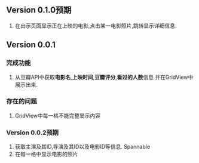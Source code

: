 ## Version 0.1.0预期

1. 在出示页面显示正在上映的电影,点击某一电影照片,跳转显示详细信息.

## Version 0.0.1

### 完成功能

1. 从豆瓣API中获取**电影名**,**上映时间**,**豆瓣评分**,**看过的人数**信息 并在GridView中展示出来.

### 存在的问题

1. GridView中每一格不能完整显示内容

### Version 0.0.2预期

1. 获取主演及其ID,导演及其ID以及电影ID等信息. Spannable
2. 在每一格中显示电影的照片
